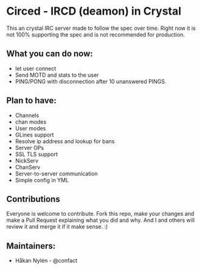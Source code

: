 # Circed - IRCD (deamon) in Crystal

This an crystal IRC server made to follow the spec over time. Right now it is not 100% supporting the spec and is not recommended for production.

## What you can do now:
* let user connect
* Send MOTD and stats to the user
* PING/PONG with disconnection after 10 unanswered PINGS.

## Plan to have:
* Channels
* chan modes
* User modes
* GLines support
* Resolve ip address and lookup for bans
* Server OPs
* SSL TLS support
* NickServ
* ChanServ
* Server-to-server communication
* Simple config in YML


## Contributions
Everyone is welcome to contribute. Fork this repo, make your changes and make a Pull Request explaining what you did and why. And I and others will review it and merge it if it make sense. :)

## Maintainers:
* Håkan Nylén - @confact
